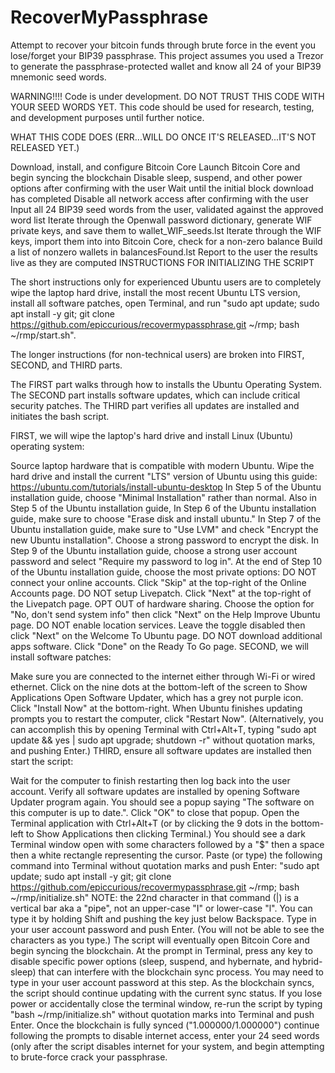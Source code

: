 # RecoverMyPassphrase
Attempt to recover your bitcoin funds through brute force in the event you lose/forget your BIP39 passphrase. This project assumes you used a Trezor to generate the passphrase-protected wallet and know all 24 of your BIP39 mnemonic seed words.

WARNING!!!! Code is under development. DO NOT TRUST THIS CODE WITH YOUR SEED WORDS YET. This code should be used for research, testing, and development purposes until further notice.

WHAT THIS CODE DOES (ERR...WILL DO ONCE IT'S RELEASED...IT'S NOT RELEASED YET.)

Download, install, and configure Bitcoin Core Launch Bitcoin Core and begin syncing the blockchain Disable sleep, suspend, and other power options after confirming with the user Wait until the initial block download has completed Disable all network access after confirming with the user Input all 24 BIP39 seed words from the user, validated against the approved word list Iterate through the Openwall password dictionary, generate WIF private keys, and save them to wallet_WIF_seeds.lst Iterate through the WIF keys, import them into into Bitcoin Core, check for a non-zero balance Build a list of nonzero wallets in balancesFound.lst Report to the user the results live as they are computed INSTRUCTIONS FOR INITIALIZING THE SCRIPT

The short instructions only for experienced Ubuntu users are to completely wipe the laptop hard drive, install the most recent Ubuntu LTS version, install all software patches, open Terminal, and run "sudo apt update; sudo apt install -y git; git clone https://github.com/epiccurious/recovermypassphrase.git ~/rmp; bash ~/rmp/start.sh".

The longer instructions (for non-technical users) are broken into FIRST, SECOND, and THIRD parts.

The FIRST part walks through how to installs the Ubuntu Operating System. The SECOND part installs software updates, which can include critical security patches. The THIRD part verifies all updates are installed and initiates the bash script.

FIRST, we will wipe the laptop's hard drive and install Linux (Ubuntu) operating system:

Source laptop hardware that is compatible with modern Ubuntu. Wipe the hard drive and install the current "LTS" version of Ubuntu using this guide: https://ubuntu.com/tutorials/install-ubuntu-desktop In Step 5 of the Ubuntu installation guide, choose "Minimal Installation" rather than normal. Also in Step 5 of the Ubuntu installation guide, In Step 6 of the Ubuntu installation guide, make sure to choose "Erase disk and install ubuntu." In Step 7 of the Ubuntu installation guide, make sure to "Use LVM" and check "Encrypt the new Ubuntu installation". Choose a strong password to encrypt the disk. In Step 9 of the Ubuntu installation guide, choose a strong user account password and select "Require my password to log in". At the end of Step 10 of the Ubuntu installation guide, choose the most private options: DO NOT connect your online accounts. Click "Skip" at the top-right of the Online Accounts page. DO NOT setup Livepatch. Click "Next" at the top-right of the Livepatch page. OPT OUT of hardware sharing. Choose the option for "No, don't send system info" then click "Next" on the Help Improve Ubuntu page. DO NOT enable location services. Leave the toggle disabled then click "Next" on the Welcome To Ubuntu page. DO NOT download additional apps software. Click "Done" on the Ready To Go page. SECOND, we will install software patches:

Make sure you are connected to the internet either through Wi-Fi or wired ethernet. Click on the nine dots at the bottom-left of the screen to Show Applications Open Software Updater, which has a grey not purple icon. Click "Install Now" at the bottom-right. When Ubuntu finishes updating prompts you to restart the computer, click "Restart Now". (Alternatively, you can accomplish this by opening Terminal with Ctrl+Alt+T, typing "sudo apt update && yes | sudo apt upgrade; shutdown -r" without quotation marks, and pushing Enter.) THIRD, ensure all software updates are installed then start the script:

Wait for the computer to finish restarting then log back into the user account. Verify all software updates are installed by opening Software Updater program again. You should see a popup saying "The software on this computer is up to date.". Click "OK" to close that popup. Open the Terminal application with Ctrl+Alt+T (or by clicking the 9 dots in the bottom-left to Show Applications then clicking Terminal.) You should see a dark Terminal window open with some characters followed by a "$" then a space then a white rectangle representing the cursor. Paste (or type) the following command into Terminal without quotation marks and push Enter: "sudo apt update; sudo apt install -y git; git clone https://github.com/epiccurious/recovermypassphrase.git ~/rmp; bash ~/rmp/initialize.sh" NOTE: the 22nd character in that command (|) is a vertical bar aka a "pipe", not an upper-case "I" or lower-case "l". You can type it by holding Shift and pushing the key just below Backspace. Type in your user account password and push Enter. (You will not be able to see the characters as you type.) The script will eventually open Bitcoin Core and begin syncing the blockchain. At the prompt in Terminal, press any key to disable specific power options (sleep, suspend, and hybernate, and hybrid-sleep) that can interfere with the blockchain sync process. You may need to type in your user account password at this step. As the blockchain syncs, the script should continue updating with the current sync status. If you lose power or accidentally close the terminal window, re-run the script by typing "bash ~/rmp/initialize.sh" without quotation marks into Terminal and push Enter. Once the blockchain is fully synced ("1.000000/1.000000") continue following the prompts to disable internet access, enter your 24 seed words (only after the script disables internet for your system, and begin attempting to brute-force crack your passphrase.
